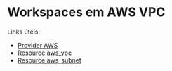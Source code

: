 # Workspaces em AWS VPC

Links úteis:

- [Provider AWS](https://registry.terraform.io/providers/hashicorp/aws/latest/docs)
- [Resource aws_vpc](https://registry.terraform.io/providers/hashicorp/aws/latest/docs/resources/vpc)
- [Resource aws_subnet](https://registry.terraform.io/providers/hashicorp/aws/latest/docs/resources/subnet)
